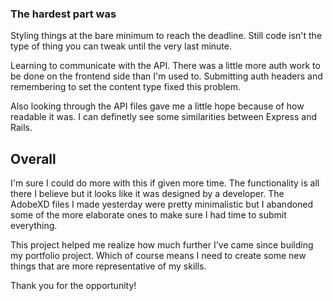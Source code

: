 ### The hardest part was

Styling things at the bare minimum to reach the deadline. Still code isn't the type of thing you can tweak until the very last minute.

Learning to communicate with the API. There was a little more auth work to be done on the frontend side than I'm used to. Submitting auth headers and remembering to set the content type fixed this problem. 

Also looking through the API files gave me a little hope because of how readable it was. I can definetly see some similarities between Express and Rails.

## Overall

I'm sure I could do more with this if given more time. The functionality is all there I believe but it looks like it was designed by a developer. The AdobeXD files I made yesterday were pretty minimalistic but I abandoned some of the more elaborate ones to make sure I had time to submit everything.

This project helped me realize how much further I've came since building my portfolio project. Which of course means I need to create some new things that are more representative of my skills. 

Thank you for the opportunity!
